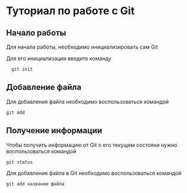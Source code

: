 # Туториал по работе с Git

## Начало работы

Для начала работы, необходимо инициализировать сам Git

Для его инициализации введите команду 

```
  git init
```

## Добавление файла

Для добавления файла необходимо воспользоваться командой

```
git add
```

## Получение информации

Чтобы получить информацию от Git о его текущем состояни нужно воспользоваться командой

```
git status
```




Для добавления файла в Git необходимо воспользоваться командой 

```
git add название файла
```
